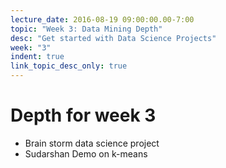 ```yaml
---
lecture_date: 2016-08-19 09:00:00.00-7:00
topic: "Week 3: Data Mining Depth"
desc: "Get started with Data Science Projects"
week: "3"
indent: true
link_topic_desc_only: true
---
```



# Depth for week 3

* Brain storm data science project
* Sudarshan Demo on k-means

